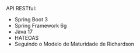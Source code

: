API RESTful:

* Spring Boot 3
* Spring Framework 6g
* Java 17
* HATEOAS
* Seguindo o Modelo de Maturidade de Richardson